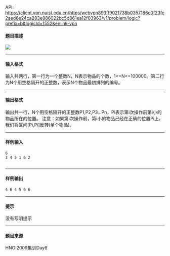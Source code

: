 API: https://client.vpn.nuist.edu.cn/https/webvpn893ff9021738b0357186c0f23fc2aed6e24ca283e886022bc5d861ea12f03963/v1/problem/logic?prefix=b&logicId=1552&enlink-vpn

#### 题目描述

![](../file/1552_0.jpg)

---

#### 输入格式

输入共两行，第一行为一个整数N，N表示物品的个数，1<=N<=100000。第二行为N个用空格隔开的正整数，表示N个物品最初排列的编号。

---

#### 输出格式

输出共一行，N个用空格隔开的正整数P1,P2,P3…Pn，Pi表示第i次操作前第i小的物品所在的位置。 注意：如果第i次操作前，第i小的物品己经在正确的位置Pi上，我们将区间\[Pi,Pi\]反转(单个物品)。

---

#### 样例输入
```
6
3 4 5 1 6 2


```

---

#### 样例输出
```
4 6 4 5 6 6

```

---

#### 提示

没有写明提示

---

#### 题目来源

HNOI2009集训Day6